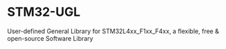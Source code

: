 # STM32-UGL
User-defined General Library for STM32L4xx_F1xx_F4xx, a flexible, free &amp; open-source Software Library
